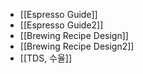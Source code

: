 - [[Espresso Guide]]
- [[Espresso Guide2]]
- [[Brewing Recipe Design]]
- [[Brewing Recipe Design2]]
- [[TDS, 수율]]